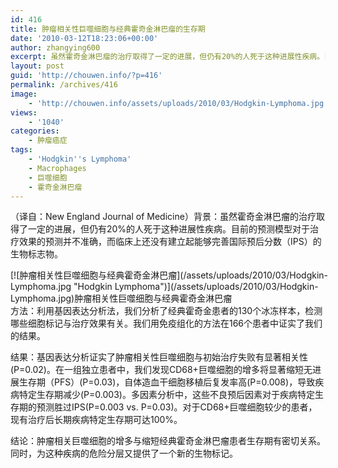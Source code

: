 ```yaml
---
id: 416
title: 肿瘤相关性巨噬细胞与经典霍奇金淋巴瘤的生存期
date: '2010-03-12T18:23:06+00:00'
author: zhangying600
excerpt: 虽然霍奇金淋巴瘤的治疗取得了一定的进展，但仍有20%的人死于这种进展性疾病。目前的预测模型对于治疗效果的预测并不准确，而临床上还没有建立起能够完善国际预后分数（IPS）的生物标志物。肿瘤相关巨噬细胞的增多与缩短经典霍奇金淋巴瘤患者生存期有密切关系。同时，为这种疾病的危险分层又提供了一个新的生物标记。
layout: post
guid: 'http://chouwen.info/?p=416'
permalink: /archives/416
image:
    - 'http://chouwen.info/assets/uploads/2010/03/Hodgkin-Lymphoma.jpg'
views:
    - '1040'
categories:
    - 肿瘤癌症
tags:
    - 'Hodgkin''s Lymphoma'
    - Macrophages
    - 巨噬细胞
    - 霍奇金淋巴瘤
---
```


（译自：New England Journal of Medicine）背景：虽然霍奇金淋巴瘤的治疗取得了一定的进展，但仍有20%的人死于这种进展性疾病。目前的预测模型对于治疗效果的预测并不准确，而临床上还没有建立起能够完善国际预后分数（IPS）的生物标志物。

<div class="wp-caption aligncenter" id="attachment_426" style="width: 509px">[![肿瘤相关性巨噬细胞与经典霍奇金淋巴瘤](/assets/uploads/2010/03/Hodgkin-Lymphoma.jpg "Hodgkin Lymphoma")](/assets/uploads/2010/03/Hodgkin-Lymphoma.jpg)肿瘤相关性巨噬细胞与经典霍奇金淋巴瘤

</div>方法：利用基因表达分析法，我们分析了经典霍奇金患者的130个冰冻样本，检测哪些细胞标记与治疗效果有关。我们用免疫组化的方法在166个患者中证实了我们的结果。

结果：基因表达分析证实了肿瘤相关性巨噬细胞与初始治疗失败有显著相关性(P=0.02)。在一组独立患者中，我们发现CD68+巨噬细胞的增多将显著缩短无进展生存期（PFS）(P=0.03)，自体造血干细胞移植后复发率高(P=0.008)，导致疾病特定生存期减少(P=0.003)。多因素分析中，这些不良预后因素对于疾病特定生存期的预测胜过IPS(P=0.003 vs. P=0.03)。对于CD68+巨噬细胞较少的患者，现有治疗后长期疾病特定生存期可达100%。

结论：肿瘤相关巨噬细胞的增多与缩短经典霍奇金淋巴瘤患者生存期有密切关系。同时，为这种疾病的危险分层又提供了一个新的生物标记。